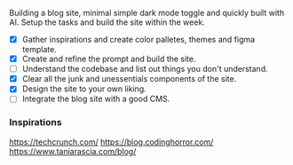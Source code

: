 Building a blog site, minimal simple dark mode toggle and quickly built with AI.
Setup the tasks and build the site within the week.

- [x] Gather inspirations and create color palletes, themes and figma template.
- [x] Create and refine the prompt and build the site.
- [ ] Understand the codebase and list out things you don't understand.
- [x] Clear all the junk and unessentials components of the site.
- [x] Design the site to your own liking.
- [ ] Integrate the blog site with a good CMS.

### Inspirations
https://techcrunch.com/
https://blog.codinghorror.com/
https://www.taniarascia.com/blog/